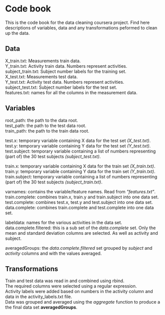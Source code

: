 # Code book
This is the code book for the data cleaning coursera project.
Find here descriptions of variables, data and any transformations peformed to clean up the data.

## Data
X_train.txt: Measurements train data.  
Y_train.txt: Activity train data. Numbers represent activities.  
subject_train.txt: Subject number labels for the training set.   
X_test.txt: Measurements test data.  
Y_test.txt: Activity test data. Numbers represent activities.  
subject_test.txt: Subject number labels for the test set.  
features.txt: names for all the columns in the measurement data.  

## Variables
root_path: the path to the data root.  
test_path: the path to the test data root.  
train_path: the path to the train data root.  

test.x: temporary variable containing X data for the test set _(X_test.txt)_.  
test.y: temporary variable containing Y data for the test set _(Y_test.txt)_.  
test.subject: temporary variable containing a list of numbers representing (part of) the 30 test subjects _(subject_test.txt)_.  

train.x: temporary variable containing X data for the train set _(X_train.txt)_.  
train.y: temporary variable containing Y data for the train set _(Y_train.txt)_.  
train.subject: temporary variable containing a list of numbers representing (part of) the 30 test subjects _(subject_train.txt)_.  

varnames: contains the variable/feature names. Read from _"features.txt"_.  
train.complete: combines train.x, train.y and train.subject into one data set.  
test.complete: combines test.x, test.y and test.subject into one data set.  
data.complete: combines train.complete and test.complete into one data set.  

labeldata: names for the various activities in the data set.  
data.complete.filtered: this is a sub set of the _data.complete_ set. Only the mean and standard deviation columns are selected. As well as activity and subject.  

averagedGroups: the _data.complete.filtered_ set grouped by _subject_ and _activity_ columns and with the values averaged.  

## Transformations
Train and test data was read in and combined using rbind.   
The required columns were selected using a regular expression.  
Activity labels were added based on numbers in the activity column and data in the activity_labels.txt file.  
Data was grouped and averaged using the _aggregate_ function to produce a the final data set __averagedGroups__.



